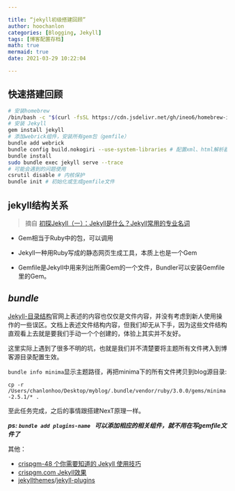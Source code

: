 ```yaml
---

title: “jekyll初级搭建回顾”
author: hoochanlon
categories: [Blogging, Jekyll]
tags: [博客配置存档]
math: true
mermaid: true
date: 2021-03-29 10:22:04

---
```


## 快速搭建回顾

```bash
# 安装homebrew
/bin/bash -c "$(curl -fsSL https://cdn.jsdelivr.net/gh/ineo6/homebrew-install/install.sh)"
# 安装 Jekyll
gem install jekyll
# 添加webrick组件，安装所有gem包（gemfile）
bundle add webrick
bundle config build.nokogiri --use-system-libraries # 配置xml、html解析器ruby库
bundle install
sudo bundle exec jekyll serve --trace
# 可能会遇到的问题使用
csrutil disable # 内核保护
bundle init # 初始化或生成gemfile文件
```

 <!-- more -->

## jekyll结构关系

> 摘自 [初探Jekyll（一）：Jekyll是什么？Jekyll常用的专业名词](https://blog.csdn.net/yq_forever/article/details/103449864)

* Gem相当于Ruby中的包，可以调用
* Jekyll一种用Ruby写成的静态网页生成工具，本质上也是一个Gem

* Gemfile是Jekyll中用来列出所需Gem的一个文件，Bundler可以安装Gemfile里的Gem。

## ***bundle***

[Jekyll-目录结构](http://jekyllcn.com/docs/structure/)官网上表述的内容也仅仅是文件内容，并没有考虑到新人使用操作的一些误区。文档上表述文件结构内容，但我们却无从下手，因为这些文件结构直观看上去就是要我们手动一个个创建的，体验上其实并不友好。

这里实际上遇到了很多不明的坑，也就是我们并不清楚要将主题所有文件拷入到博客源目录配置生效。

`bundle info minima`显示主题路径，再把minima下的所有文件拷贝到blog源目录:

`cp -r /Users/chanlonhoo/Desktop/myblog/.bundle/vendor/ruby/3.0.0/gems/minima-2.5.1/* .`

至此任务完成，之后的事情跟搭建NexT原理一样。

***ps: `bundle add plugins-name ` 可以添加相应的相关组件，就不用在写gemfile文件了***

其他：

* [crispgm-48 个你需要知道的 Jekyll 使用技巧](https://crispgm.com/page/48-tips-for-jekyll-you-should-know.html)
* [crispgm.com Jekyll效果](https://github.com/crispgm/crispgm.com/blob/master/site/_config.yml)
* [jekyllthemes](http://jekyllthemes.org/)/[jekyll-plugins](http://www.jekyll-plugins.com/plugins?page=1)

